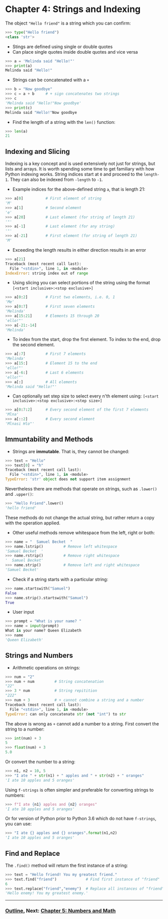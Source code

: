 # Chapter 4: Strings and Indexing

The object `"Hello friend"` is a string which you can confirm:

```python 
>>> type("Hello friend")
<class 'str'>
```

* Stings are defined using single or double quotes
* Can place single quotes inside double quotes and vice versa
```python
>>> a = 'Melinda said "Hello!"'
>>> print(a)
Melinda said "Hello!"
```
* Strings can be concatenated with a `+`
```python
>>> b = "Now goodbye"
>>> c = a + b     # + sign concatenates two strings
>>> c
'Melinda said "Hello!"Now goodbye'
>>> print(c)
Melinda said "Hello!"Now goodbye
```
* Find the length of a string with the `len()` function:
```python
>>> len(a)
21
```
## Indexing and Slicing
Indexing is a key concept and is used extensively not just for strings, but lists and arrays.  It is worth spending some time to get familiary with how Python indexing works.  String indices start at `0` and proceed to the `length-1`. They can also be indexed from `-length` to `-1`.  
* Example indices for the above-defined string `a`, that is length 21:
```python
>>> a[0]          # First element of string
'M'
>>> a[1]          # Second element
'e'
>>> a[20]         # Last element (for string of length 21)
'"'
>>> a[-1]         # Last element (for any string)
'"'
>>> a[-21]        # First element (for string of length 21)
'M'
```
* Exceeding the length results in either direction results in an error
```python
>>> a[21]
Traceback (most recent call last):
  File "<stdin>", line 1, in <module>
IndexError: string index out of range
```
* Using slicing you can select portions of the string using the format `[<start inclusive>:<stop exclusive>]`
```python
>>> a[0:2]        # First two elements, i.e. 0, 1
'Me'
>>> a[0:7]        # First seven elements
'Melinda'
>>> a[15:21]      # Elements 15 through 20
'ello!"'
>>> a[-21:-14]
'Melinda'
```
* To index from the start, drop the first element. To index to the end, drop the second element.
```python
>>> a[:7]         # First 7 elements
'Melinda'
>>> a[15:]        # Element 15 to the end
'ello!"'
>>> a[-6:]        # Last 6 elements
'ello!"'
>>> a[:]          # All elements
'Melinda said "Hello!"'
```
* Can optionally set step size to select every n'th element using: `[<start inclusive>:<stop exclusive>:<step size>]`
```python
>>> a[0:7:2]      # Every second element of the first 7 elements
'Mlna'
>>> a[::2]        # Every second element
'Mlnasi Hlo"'
```
## Immuntability and Methods
* Strings are **immutable**. That is, they cannot be changed:
```python
>>> text = "Hello"
>>> text[0] = "h"
Traceback (most recent call last):
  File "<stdin>", line 1, in <module>
TypeError: 'str' object does not support item assignment
```
Nevertheless there are methods that operate on strings, such as `.lower()` and `.upper()`: 
```python
>>> "Hello Friend".lower()
'hello friend'
```
These methods do not change the actual string, but rather return a copy with the operation applied.
* Other useful methods remove whitespace from the left, right or both:
```python
>>> name = "  Samuel Becket  "
>>> name.lstrip()         # Remove left whitespace
'Samuel Becket  '
>>> name.rstrip()         # Remove right whitespace
'  Samuel Becket'
>>> name.strip()          # Remove left and right whitespace
'Samuel Becket'
```
* Check if a string starts with a particular string:
```python
>>> name.startswith("Samuel")
False
>>> name.strip().startswith("Samuel")
True
```
* User input
```python
>>> prompt = "What is your name? "
>>> name = input(prompt)
What is your name? Queen Elizabeth
>>> name
'Queen Elizabeth'
```

## Strings and Numbers
* Arithmetic operations on strings:
```python
>>> num = "2"
>>> num + num         # String concatenation
"22"
>>> 3 * num           # String repitition
"222"
>>> num + 3           # + cannot combine a string and a number
Traceback (most recent call last):
  File "<stdin>", line 1, in <module>
TypeError: can only concatenate str (not "int") to str
```
The above is wrong as `+` cannot add a number to a string.  First convert the string to a number:
```python
>>> int(num) + 3
5
>>> float(num) + 3
5.0
```
Or convert the number to a string:
```python
>>> n1, n2 = 10, 5
>>> "I ate " + str(n1) + " apples and " + str(n2) + " oranges" 
'I ate 10 apples and 5 oranges'
```
Using `f-strings` is often simpler and preferable for converting strings to numbers:
```python
>>> f"I ate {n1} apples and {n2} oranges"
'I ate 10 apples and 5 oranges'
```
Or for version of Python prior to Python 3.6 which do not have `f-strings`, you can use:
```python
>>> "I ate {} apples and {} oranges".format(n1,n2)
'I ate 10 apples and 5 oranges'
```
## Find and Replace
The `.find()` method will return the first instance of a string:
```python
>>> text = "Hello friend! You my greatest friend."
>>> text.find("friend")             # Find first instance of "friend"
6
>>> text.replace("friend","enemy")  # Replace all instances of "friend" with "enemy"
'Hello enemy! You my greatest enemy.'
```

___
### [Outline](README.md), Next: [Chapter 5: Numbers and Math](Chapter_05_Numbers_and_Math.md)
